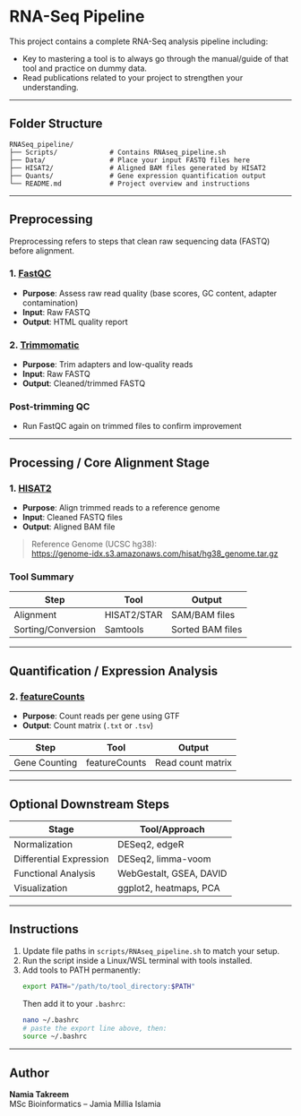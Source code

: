 # RNA-Seq Pipeline

This project contains a complete RNA-Seq analysis pipeline including:

- Key to mastering a tool is to always go through the manual/guide of that tool and practice on dummy data.
- Read publications related to your project to strengthen your understanding.

---

## Folder Structure

```
RNASeq_pipeline/
├── Scripts/             # Contains RNAseq_pipeline.sh
├── Data/                # Place your input FASTQ files here
├── HISAT2/              # Aligned BAM files generated by HISAT2
├── Quants/              # Gene expression quantification output
└── README.md            # Project overview and instructions
```

---

## Preprocessing

Preprocessing refers to steps that clean raw sequencing data (FASTQ) before alignment.

### 1. [FastQC](https://www.bioinformatics.babraham.ac.uk/projects/fastqc/)
- **Purpose**: Assess raw read quality (base scores, GC content, adapter contamination)
- **Input**: Raw FASTQ
- **Output**: HTML quality report

### 2. [Trimmomatic](http://www.usadellab.org/cms/index.php?page=trimmomatic)
- **Purpose**: Trim adapters and low-quality reads
- **Input**: Raw FASTQ
- **Output**: Cleaned/trimmed FASTQ

### Post-trimming QC
- Run FastQC again on trimmed files to confirm improvement

---

## Processing / Core Alignment Stage

### 1. [HISAT2](https://daehwankimlab.github.io/hisat2/download/)
- **Purpose**: Align trimmed reads to a reference genome
- **Input**: Cleaned FASTQ files
- **Output**: Aligned BAM file

> Reference Genome (UCSC hg38):  
> https://genome-idx.s3.amazonaws.com/hisat/hg38_genome.tar.gz

### Tool Summary

| Step               | Tool        | Output               |
|--------------------|-------------|----------------------|
| Alignment          | HISAT2/STAR | SAM/BAM files        |
| Sorting/Conversion | Samtools    | Sorted BAM files     |

---

## Quantification / Expression Analysis

### 2. [featureCounts](https://subread.sourceforge.net/featureCounts.html)
- **Purpose**: Count reads per gene using GTF
- **Output**: Count matrix (`.txt` or `.tsv`)

| Step          | Tool          | Output                   |
|---------------|---------------|--------------------------|
| Gene Counting | featureCounts | Read count matrix        |

---

## Optional Downstream Steps

| Stage                       | Tool/Approach           |
|----------------------------|-------------------------|
| Normalization               | DESeq2, edgeR           |
| Differential Expression     | DESeq2, limma-voom      |
| Functional Analysis         | WebGestalt, GSEA, DAVID |
| Visualization               | ggplot2, heatmaps, PCA  |

---

## Instructions

1. Update file paths in `scripts/RNAseq_pipeline.sh` to match your setup.
2. Run the script inside a Linux/WSL terminal with tools installed.
3. Add tools to PATH permanently:
   ```bash
   export PATH="/path/to/tool_directory:$PATH"
   ```
   Then add it to your `.bashrc`:
   ```bash
   nano ~/.bashrc
   # paste the export line above, then:
   source ~/.bashrc
   ```

---

## Author

**Namia Takreem**  
MSc Bioinformatics – Jamia Millia Islamia
